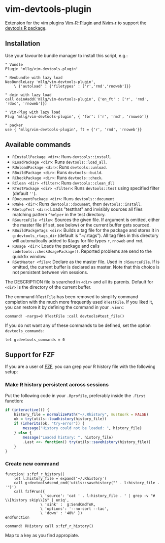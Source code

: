 # vim-devtools-plugin

Extension for the vim plugins [Vim-R-Plugin](https://github.com/jcfaria/Vim-R-plugin) and [Nvim-r](https://github.com/jalvesaq/Nvim-R) to support the [devtools R package](https://github.com/hadley/devtools).

## Installation
Use your favourite bundle manager to install this script, e.g.:
```vim
" Vundle
Plugin 'mllg/vim-devtools-plugin'

" Neobundle with lazy load
NeoBundleLazy 'mllg/vim-devtools-plugin',
    \ {'autoload' : {'filetypes' : ['r','rmd','rnoweb']}}

" dein with lazy load
call dein#add('mllg/vim-devtools-plugin', {'on_ft' : ['r', 'rmd', 'rdoc', 'rnoweb']})

" Vim-Plug with lazy load
Plug 'mllg/vim-devtools-plugin', { 'for': ['r', 'rmd', 'rnoweb']}

" packer
use { 'mllg/vim-devtools-plugin', ft = {'r', 'rmd', 'rnoweb'}}
```

## Available commands

* `RInstallPackage <dir>`: Runs `devtools::install`.
* `RLoadPackage <dir>`: Runs `devtools::load_all`.
* `RUnloadPackage <dir>`: Runs `devtools::unload`.
* `RBuildPackage <dir>`: Runs `devtools::build`.
* `RCheckPackage <dir>`: Runs `devtools::check`.
* `RClean <dir> <filter>`: Runs `devtools::clean_dll`
* `RTestPackage <dir> <filter>`: Runs `devtools::test` using specified filter (default `''`).
* `RDocumentPackage <dir>`: Runs `devtools::document`
* `RMake <dir>`: Runs `devtools::document`, then `devtools::install`.
* `RSetupTest <dir>`: Loads "testthat" and invisibly sources all files matching pattern `^helper` in the test directory.
* `RSourceFile <file>`: Sources the given file. If argument <file> is omitted, either the master file (if set, see below) or the current buffer gets sourced.
* `RBuildPackgeTags <dir>`: Builds a tag file for the package and stores it in `g:devtools_rtags_dir` (default is "~/.rtags"). All tag files in this directory will automatically added to &tags for file types `r`, `rnoweb` and `rmd`.
* `RUsage <dir>`: Loads the package and calls `codetools::checkUsagePackage()`. Reported problems are send to the quickfix window.
* `RSetMaster <file>`: Declare <file> as the master file. Used in `:RSourceFile`. If <file> is omitted, the current buffer is declared as master.
  Note that this choice is not persistent between vim sessions.

The DESCRIPTION file is searched in `<dir>` and all its parents.
Default for `<dir>` is the directory of the current buffer.

The command `RTestFile` has been removed to simplify command completion with the much more frequently used `RTestFile`.
If you liked it, you can restore it by defining the command in your `.vimrc`:
```vim
command! -nargs=0 RTestFile :call devtools#test_file()
```

If you do not want any of these commands to be defined, set the option `devtools_commands`:
```vim
let g:devtools_commands = 0
```


## Support for FZF

If you are a user of [FZF](https://github.com/junegunn/fzf.vim), you can grep your R history file with the following setup:

### Make R history persistent across sessions

Put the following code in your `.Rprofile`, preferably inside the `.First` function:

```r
if (interactive()) {
    history_file = normalizePath("~/.Rhistory", mustWork = FALSE)
    ok = try(utils::loadhistory(history_file))
    if (inherits(ok, "try-error")) {
        message("History could not be loaded: ", history_file)
    } else {
        message("Loaded history: ", history_file)
        .Last <<- function() try(utils::savehistory(history_file))
    }
}
```

### Create new command
```vim
function! s:fzf_r_history()
    let l:history_file = expand('~/.Rhistory')
    call g:devtools#send_cmd('utils::savehistory("' . l:history_file . '")')
    call fzf#run({
                \ 'source': 'cat ' . l:history_file . ' | grep -v "# \\[history skip\\]$" | uniq',
                \ 'sink' :  g:SendCmdToR,
                \ 'options': '--no-sort --tac',
                \ 'down' : '40%' })
endfunction

command! RHistory call s:fzf_r_history()
```
Map to a key as you find appropiate.
